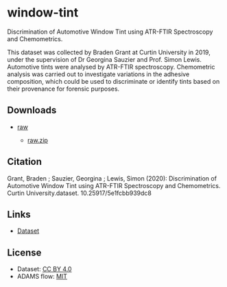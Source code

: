 # window-tint
Discrimination of Automotive Window Tint using ATR-FTIR Spectroscopy and Chemometrics.

This dataset was collected by Braden Grant at Curtin University in 2019, under the supervision of Dr Georgina 
Sauzier and Prof. Simon Lewis. Automotive tints were analysed by ATR-FTIR spectroscopy. Chemometric analysis 
was carried out to investigate variations in the adhesive composition, which could be used to discriminate or 
identify tints based on their provenance for forensic purposes.


## Downloads
 
* [raw](https://github.com/spectral-datasets/window-tint/releases/tag/raw)

  * [raw.zip](https://github.com/spectral-datasets/window-tint/releases/download/raw/raw.zip) 


## Citation

Grant, Braden ; Sauzier, Georgina ; Lewis, Simon (2020): Discrimination of Automotive Window Tint using ATR-FTIR Spectroscopy and Chemometrics. Curtin University.dataset. 10.25917/5e1fcbb939dc8  


## Links

* [Dataset](https://researchdata.edu.au/discrimination-automotive-window-spectroscopy-chemometrics/1449041)


## License

* Dataset: [CC BY 4.0](https://creativecommons.org/licenses/by/4.0/)
* ADAMS flow: [MIT](https://opensource.org/licenses/MIT)
